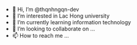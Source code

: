 - 👋 Hi, I’m @thqnhngqn-dev
- 👀 I’m interested in Lac Hong university
- 🌱 I’m currently learning information technology
- 💞️ I’m looking to collaborate on ...
- 📫 How to reach me ...

<!---
thqnhngqn-dev/thqnhngqn-dev is a ✨ special ✨ repository because its `README.md` (this file) appears on your GitHub profile.
You can click the Preview link to take a look at your changes.
--->
